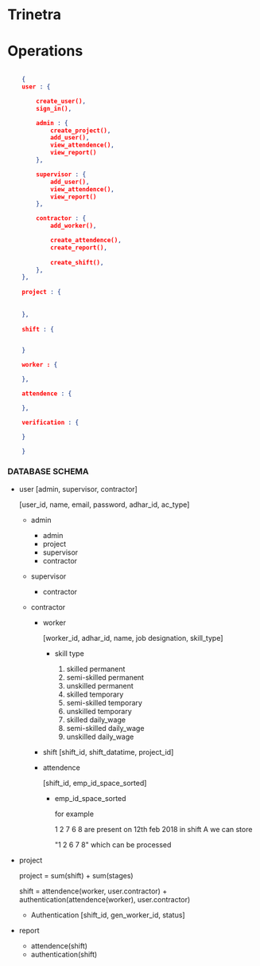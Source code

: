 
# Trinetra

# Operations

```JSON

    {
	user : {

		create_user(),
		sign_in(),

		admin : {
			create_project(),
			add_user(),
			view_attendence(),
			view_report()
		},

		supervisor : {
			add_user(),
			view_attendence(),
			view_report()
		},

		contractor : {
			add_worker(),

			create_attendence(),
			create_report(),
			
			create_shift(),			
		},
	},
	
	project : {
		
		
	},
	
	shift : {


	}

	worker : {

	},

	attendence : {

	},

	verification : {

	}

    }

```
  
### DATABASE SCHEMA
	
  - user [admin, supervisor, contractor]

    [user_id, name, email, password, adhar_id, ac_type]

    - admin

      - admin
      - project
      - supervisor
      - contractor

    - supervisor

      - contractor


    - contractor

      - worker
        
        [worker_id, adhar_id, name, job designation, skill_type]

        - skill type

          1. skilled      permanent
          2. semi-skilled permanent
          3. unskilled    permanent
          4. skilled      temporary
          5. semi-skilled temporary
          6. unskilled    temporary
          7. skilled      daily_wage
          8. semi-skilled daily_wage
          9. unskilled    daily_wage
        

      - shift
        [shift_id, shift_datatime, project_id]


      - attendence        

        [shift_id, emp_id_space_sorted]
        
        - emp_id_space_sorted

          for example 

          1 2 7 6 8 are present on 12th feb 2018 in shift A 
          we can store

          "1 2 6 7 8" which can be processed
  


  - project 
    
    project = sum(shift) + sum(stages)
    
    shift = attendence(worker, user.contractor) 
            + authentication(attendence(worker), user.contractor)

    - Authentication
	[shift_id, gen_worker_id, status]

  - report
    
    - attendence(shift)
    - authentication(shift)


